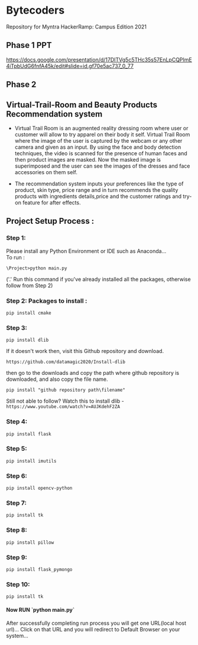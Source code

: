  # Bytecoders
Repository for Myntra HackerRamp: Campus Edition 2021

## Phase 1 PPT
https://docs.google.com/presentation/d/17DITVg5c5THc35s57EnLpCQPImE4iTpbUdG6fnfA45k/edit#slide=id.gf70e5ac737_0_77

## Phase 2 

## Virtual-Trail-Room and Beauty Products Recommendation system
- Virtual Trail Room is an augmented reality dressing room where user or customer will allow to try apparel on their body it self. Virtual Trail Room where the image of the user is captured by the webcam or any other camera and given as an input. By using the face and body detection techniques, the video is scanned for the presence of human faces and then product images are masked. Now the masked image is superimposed and the user can see the images of the dresses and face accessories on them self.

- The recommendation system inputs your preferences like the type of product, skin type, price range and in turn recommends the quality products with ingredients details,price and the customer ratings and try-on feature for after effects.

<h2>Project Setup Process :</h2>

<h3>Step 1:</h3> 
Please install any Python Environment or IDE such as Anaconda...<br>
To run : 

```
\Project>python main.py
```  

('.' Run this command if you've already installed all the packages, otherwise follow from Step 2)

 
<h3>Step 2: Packages to install :</h3> 

```
pip install cmake
```

<h3>Step 3:</h3> 

```
pip install dlib
```
If it doesn't work then, visit this Github repository and download.
```
https://github.com/datamagic2020/Install-dlib
```

then go to the downloads and copy the path where github repository is downloaded, and also copy the file name.
```
pip install "github repository path\filename"
```
Still not able to follow? Watch this to install dlib - ` https://www.youtube.com/watch?v=AUJKdehF2ZA `


<h3>Step 4:</h3> 

```
pip install flask
```

<h3>Step 5:</h3> 

```
pip install imutils
```

<h3>Step 6:</h3> 

```
pip install opencv-python
```

<h3>Step 7:</h3> 

```
pip install tk
```

<h3>Step 8:</h3> 

```
pip install pillow
```

<h3>Step 9:</h3> 

```
pip install flask_pymongo
```

<h3>Step 10:</h3> 

```
pip install tk
```

<h4>Now RUN `python main.py` </h4>
After successfully completing run process you will get one URL(local host url)...
Click on that URL and you will redirect to Default Browser on your system...


